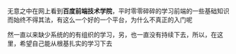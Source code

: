 无意之中在网上看到**百度前端技术学院**，平时零零碎碎的学习前端的一些基础知识而始终不得其法，有这么一个好的一个平台，为什么不真正的入门呢

然一直以来缺少系统的的有组织的学习，另，也一直没有持续下去，所以，在这里，希望自己能从根基扎实的学习下去